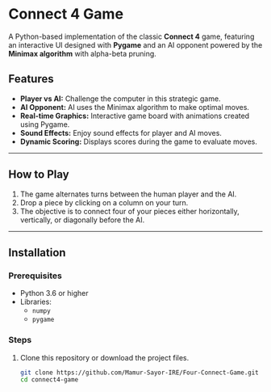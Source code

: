 # Connect 4 Game

A Python-based implementation of the classic **Connect 4** game, featuring an interactive UI designed with **Pygame** and an AI opponent powered by the **Minimax algorithm** with alpha-beta pruning.

## Features
- **Player vs AI:** Challenge the computer in this strategic game.
- **AI Opponent:** AI uses the Minimax algorithm to make optimal moves.
- **Real-time Graphics:** Interactive game board with animations created using Pygame.
- **Sound Effects:** Enjoy sound effects for player and AI moves.
- **Dynamic Scoring:** Displays scores during the game to evaluate moves.

---

## How to Play
1. The game alternates turns between the human player and the AI.
2. Drop a piece by clicking on a column on your turn.
3. The objective is to connect four of your pieces either horizontally, vertically, or diagonally before the AI.

---

## Installation

### Prerequisites
- Python 3.6 or higher
- Libraries:
  - `numpy`
  - `pygame`

### Steps
1. Clone this repository or download the project files.
   ```bash
   git clone https://github.com/Mamur-Sayor-IRE/Four-Connect-Game.git
   cd connect4-game

